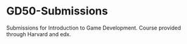 # GD50-Submissions
Submissions for Introduction to Game Development. Course provided through Harvard and edx.
